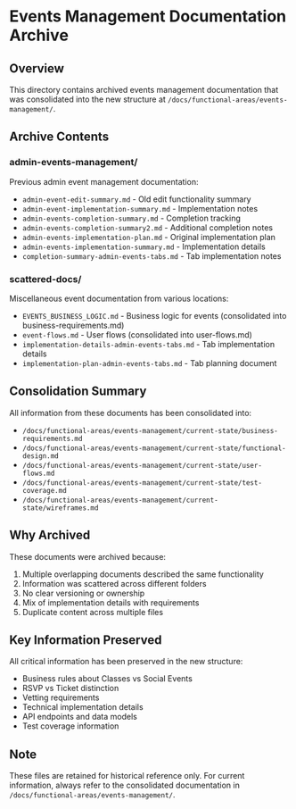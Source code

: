 # Events Management Documentation Archive
<!-- Archived: 2025-08-04 -->
<!-- Archived By: Documentation Reorganization Project -->

## Overview
This directory contains archived events management documentation that was consolidated into the new structure at `/docs/functional-areas/events-management/`.

## Archive Contents

### admin-events-management/
Previous admin event management documentation:
- `admin-event-edit-summary.md` - Old edit functionality summary
- `admin-event-implementation-summary.md` - Implementation notes
- `admin-events-completion-summary.md` - Completion tracking
- `admin-events-completion-summary2.md` - Additional completion notes
- `admin-events-implementation-plan.md` - Original implementation plan
- `admin-events-implementation-summary.md` - Implementation details
- `completion-summary-admin-events-tabs.md` - Tab implementation notes

### scattered-docs/
Miscellaneous event documentation from various locations:
- `EVENTS_BUSINESS_LOGIC.md` - Business logic for events (consolidated into business-requirements.md)
- `event-flows.md` - User flows (consolidated into user-flows.md)
- `implementation-details-admin-events-tabs.md` - Tab implementation details
- `implementation-plan-admin-events-tabs.md` - Tab planning document

## Consolidation Summary

All information from these documents has been consolidated into:
- `/docs/functional-areas/events-management/current-state/business-requirements.md`
- `/docs/functional-areas/events-management/current-state/functional-design.md`
- `/docs/functional-areas/events-management/current-state/user-flows.md`
- `/docs/functional-areas/events-management/current-state/test-coverage.md`
- `/docs/functional-areas/events-management/current-state/wireframes.md`

## Why Archived
These documents were archived because:
1. Multiple overlapping documents described the same functionality
2. Information was scattered across different folders
3. No clear versioning or ownership
4. Mix of implementation details with requirements
5. Duplicate content across multiple files

## Key Information Preserved
All critical information has been preserved in the new structure:
- Business rules about Classes vs Social Events
- RSVP vs Ticket distinction
- Vetting requirements
- Technical implementation details
- API endpoints and data models
- Test coverage information

## Note
These files are retained for historical reference only. For current information, always refer to the consolidated documentation in `/docs/functional-areas/events-management/`.